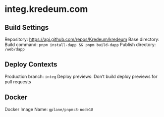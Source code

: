 # integ.kredeum.com

## Build Settings

Repository: https://api.github.com/repos/Kredeum/kredeum
Base directory:
Build command: `pnpm install-dapp && pnpm build-dapp`
Publish directory: `/web/dapp`

## Deploy Contexts

Production branch: `integ`
Deploy previews: Don’t build deploy previews for pull requests

## Docker

Docker Image Name: `gplane/pnpm:8-node18`
